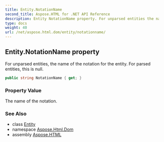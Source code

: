 ```yaml
---
title: Entity.NotationName
second_title: Aspose.HTML for .NET API Reference
description: Entity NotationName property. For unparsed entities the name of the notation for the entity. For parsed entities this is null
type: docs
weight: 40
url: /net/aspose.html.dom/entity/notationname/
---
```

## Entity.NotationName property

For unparsed entities, the name of the notation for the entity. For parsed entities, this is null.

```csharp
public string NotationName { get; }
```

### Property Value

The name of the notation.

### See Also

* class [Entity](../)
* namespace [Aspose.Html.Dom](../../../aspose.html.dom/)
* assembly [Aspose.HTML](../../../)
